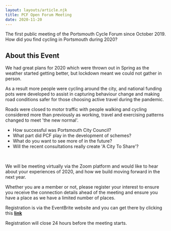 ```yaml
---
layout: layouts/article.njk
title: PCF Open Forum Meeting
date: 2020-11-20
---
```


The first public meeting of the Portsmouth Cycle Forum since October 2019. How did you find cycling in Portsmouth during 2020?

## About this Event

We had great plans for 2020 which were thrown out in Spring as the weather started getting better, but lockdown meant we could not gather in person.

As a result more people were cycling around the city, and national funding pots were developed to assist in capturing behaviour change and making road conditions safer for those choosing active travel during the pandemic.

Roads were closed to motor traffic with people walking and cycling considered more than previously as working, travel and exercising patterns changed to meet 'the new normal'.

- How successful was Portsmouth City Council?
- What part did PCF play in the development of schemes?
- What do you want to see more of in the future?
- Will the recent consultations really create 'A City To Share'?

 

We will be meeting virtually via the Zoom platform and would like to hear about your experiences of 2020, and how we build moving forward in the next year.

Whether you are a member or not, please register your interest to ensure you receive the connection details ahead of the meeting and ensure you have a place as we have a limited number of places.

Registration is via the EventBrite website and you can get there by clicking this **[link](https://www.eventbrite.co.uk/e/pcf-open-forum-meeting-tickets-134776292519)**

Registration will close 24 hours before the meeting starts.
